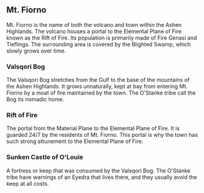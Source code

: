 ## Mt. Fiorno

Mt. Fiorno is the name of both the volcano and town within the Ashen Highlands. The volcano houses a portal to the Elemental Plane of Fire known as the Rift of Fire. Its population is primarily made of Fire Genasi and Tieflings. The surrounding area is covered by the Blighted Swamp, which slowly grows over time.

### Valsqori Bog

The Valsqori Bog stretches from the Gulf to the base of the mountains of the Ashen Highlands. It grows unnaturally, kept at bay from entering Mt. Fiorno by a moat of fire maintained by the town. The O'Stanke tribe call the Bog its nomadic home.

### Rift of Fire

The portal from the Material Plane to the Elemental Plane of Fire. It is guarded 24/7 by the residents of Mt. Fiorno. This portal is why the town has such strong attunement to the Elemental Plane of Fire.

### Sunken Castle of O'Louie

A fortress or keep that was consumed by the Valsqori Bog. The O'Stanke tribe have warnings of an Eyedra that lives there, and they usually avoid the keep at all costs.


